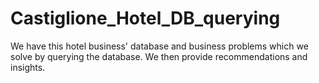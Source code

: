 # Castiglione_Hotel_DB_querying
We have this hotel business' database and business problems which we solve by querying the database. We then provide recommendations and insights.
